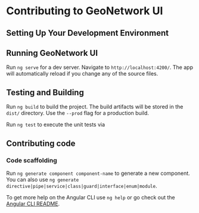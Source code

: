 # Contributing to GeoNetwork UI

## Setting Up Your Development Environment



## Running GeoNetwork UI

Run `ng serve` for a dev server. Navigate to `http://localhost:4200/`. 
The app will automatically reload if you change any of the source files.


## Testing and Building


Run `ng build` to build the project. The build artifacts will be stored in the `dist/` directory. Use the `--prod` flag for a production build.


Run `ng test` to execute the unit tests via 


## Contributing code



### Code scaffolding

Run `ng generate component component-name` to generate a new component. You can also use `ng generate directive|pipe|service|class|guard|interface|enum|module`.


To get more help on the Angular CLI use `ng help` or go check out the [Angular CLI README](https://github.com/angular/angular-cli/blob/master/README.md).
